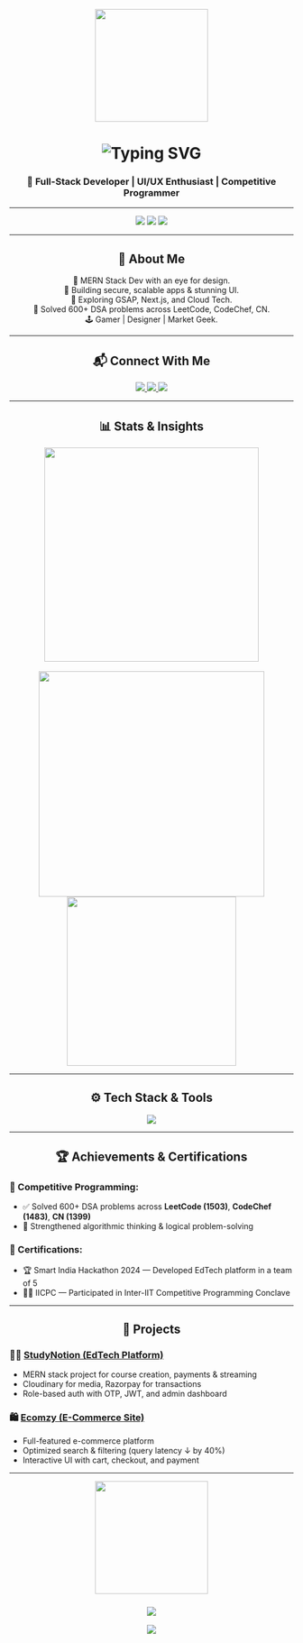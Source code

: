 <!-- ✨ AVATAR + TYPING GREETING -->
<p align="center">
  <img src="https://cdn.dribbble.com/users/1162077/screenshots/3848914/programmer.gif" width="200" />
</p>

<h1 align="center">
  <img src="https://readme-typing-svg.herokuapp.com?font=Orbitron&size=40&pause=1000&color=00FF00&center=true&vCenter=true&width=600&height=70&lines=Hello+World!+🌍;+I'm+Vansh+Tambi!" alt="Typing SVG" />
</h1>

<h3 align="center">
  🚀 Full-Stack Developer | UI/UX Enthusiast | Competitive Programmer
</h3>

---

<!-- 🔥 PROFILE STATS & BADGES -->
<p align="center">
  <img src="https://img.shields.io/github/followers/vansh-tambi?color=7B68EE&label=Followers&logo=github&style=for-the-badge" />
  <img src="https://img.shields.io/github/stars/vansh-tambi?color=FF00FF&label=Stars&logo=github&style=for-the-badge" />
  <img src="https://badgen.net/github/commits/vansh-tambi/vansh-tambi?color=00FF00&label=Total%20Commits&icon=github" />
</p>


---

<!-- 🌟 ABOUT -->
<h2 align="center">
  🌟 About Me
</h2>

<div align="center">
  
  🧠 MERN Stack Dev with an eye for design.  
  🔐 Building secure, scalable apps & stunning UI.  
  🧪 Exploring GSAP, Next.js, and Cloud Tech.  
  🧮 Solved 600+ DSA problems across LeetCode, CodeChef, CN.  
  🕹️ Gamer | Designer | Market Geek.

</div>

---

<!-- 📬 CONTACT -->
<h2 align="center">📬 Connect With Me</h2>
<p align="center">
  <a href="mailto:vanshtambi@gmail.com">
    <img src="https://img.shields.io/badge/Gmail-FF5555?style=for-the-badge&logo=gmail&logoColor=white" />
  </a>
  <a href="https://www.linkedin.com/in/vansh-tambi-16773227a/">
    <img src="https://img.shields.io/badge/LinkedIn-0A66C2?style=for-the-badge&logo=linkedin&logoColor=white" />
  </a>
  <a href="https://github.com/vansh-tambi">
    <img src="https://img.shields.io/badge/GitHub-333?style=for-the-badge&logo=github&logoColor=white" />
  </a>
</p>

---

<!-- 📊 GITHUB STATS -->
<h2 align="center">📊 Stats & Insights</h2>
<p align="center">
  <img src="https://leetcard.jacoblin.cool/vanshtambi?theme=dark&font=Fira%20Code&ext=activity" width="380" />
  <br><br>
  <img src="https://github-readme-stats.vercel.app/api?username=vansh-tambi&show_icons=true&theme=tokyonight&border_color=00FF00&border_radius=10" width="400" />
  <img src="https://github-readme-stats.vercel.app/api/top-langs/?username=vansh-tambi&layout=compact&theme=tokyonight&border_color=00FF00&border_radius=10" width="300" />
</p>

---

<!-- ⚙️ TECH STACK -->
<h2 align="center">⚙️ Tech Stack & Tools</h2>
<p align='center'>
  <img src="https://skillicons.dev/icons?i=html,css,js,react,nextjs,nodejs,express,mongodb,tailwind,redux,firebase,git,github,docker,postman,figma,cpp,ae,pr,ps,canva,picsart" />
</p>

---

<!-- 🏆 ACHIEVEMENTS -->
<h2 align="center">🏆 Achievements & Certifications</h2>

### 🏅 Competitive Programming:
- ✅ Solved 600+ DSA problems across **LeetCode (1503)**, **CodeChef (1483)**, **CN (1399)**
- 🧠 Strengthened algorithmic thinking & logical problem-solving

### 📜 Certifications:
- 🏆 Smart India Hackathon 2024 — Developed EdTech platform in a team of 5
- 👨‍💻 IICPC — Participated in Inter-IIT Competitive Programming Conclave

---

<!-- 🚀 PROJECTS -->
<h2 align="center">🚀 Projects</h2>

### 🧑‍🏫 [StudyNotion (EdTech Platform)](https://github.com/vansh-tambi/StudyNotion)
- MERN stack project for course creation, payments & streaming
- Cloudinary for media, Razorpay for transactions
- Role-based auth with OTP, JWT, and admin dashboard

### 🛍 [Ecomzy (E-Commerce Site)](https://github.com/vansh-tambi/Ecommerce-Website)
- Full-featured e-commerce platform
- Optimized search & filtering (query latency ↓ by 40%)
- Interactive UI with cart, checkout, and payment

---

<!-- 🔥 GIF FOOTER -->
<p align="center">
  <img src="https://media.giphy.com/media/l3vR85PnGsBwu1PFK/giphy.gif" width="200" />
</p>

<h3 align="center">
  <img src="https://readme-typing-svg.herokuapp.com/?font=Fira+Code&size=25&duration=5000&color=00FF00&center=true&vCenter=true&width=600&height=70&lines=Thanks+for+visiting+💻;Let’s+build+something+awesome+🚀" />
</h3>

<p align="center">
  <img src="https://capsule-render.vercel.app/api?type=waving&color=00FF00&height=60&section=footer"/>
</p>
